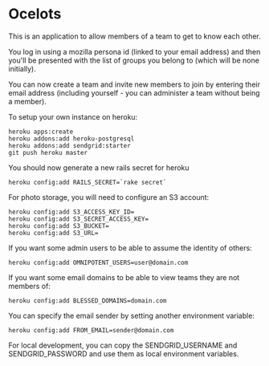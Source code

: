 # Ocelots

This is an application to allow members of a team to get to know each other.

You log in using a mozilla persona id (linked to your email address) and then you'll be presented with the list of groups you belong to (which will be none initially).

You can now create a team and invite new members to join by entering their email address (including yourself - you can administer a team without being a member).

To setup your own instance on heroku:

    heroku apps:create
    heroku addons:add heroku-postgresql
    heroku addons:add sendgrid:starter
    git push heroku master

You should now generate a new rails secret for heroku

    heroku config:add RAILS_SECRET=`rake secret`

For photo storage, you will need to configure an S3 account:

    heroku config:add S3_ACCESS_KEY_ID=
    heroku config:add S3_SECRET_ACCESS_KEY=
    heroku config:add S3_BUCKET=
    heroku config:add S3_URL=

If you want some admin users to be able to assume the identity of others:

    heroku config:add OMNIPOTENT_USERS=user@domain.com

If you want some email domains to be able to view teams they are not members of:

    heroku config:add BLESSED_DOMAINS=domain.com

You can specify the email sender by setting another environment variable:

    heroku config:add FROM_EMAIL=sender@domain.com

For local development, you can copy the SENDGRID_USERNAME and SENDGRID_PASSWORD and use them as local environment variables.